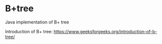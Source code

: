 # B+tree

Java implementation of B+ tree

Introduction of B+ tree: https://www.geeksforgeeks.org/introduction-of-b-tree/
